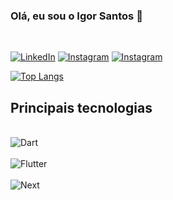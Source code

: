### Olá, eu sou o Igor Santos 👋
<br/>

[![LinkedIn](https://img.shields.io/badge/LinkedIn-0077B5?style=for-the-badge&logo=linkedin&logoColor=white)](https://www.linkedin.com/in/igor-santos-95118514a/)
[![Instagram](https://img.shields.io/badge/Instagram-E4405F?style=for-the-badge&logo=instagram&logoColor=white)](https://www.instagram.com/igoranastacio/)
[![Instagram](https://img.shields.io/badge/WhatsApp-25D366?style=for-the-badge&logo=whatsapp&logoColor=white)](https://api.whatsapp.com/send?phone=5535999878904)

[![Top Langs](https://github-readme-stats.vercel.app/api/top-langs/?username=igoranastacio89&hide_progress=true)](https://github.com/anuraghazra/github-readme-stats)

## Principais tecnologias

<div style = "display: inline_block"><br/>
 <img aling = "center" alt = "Dart" src ="https://img.shields.io/badge/Dart-0175C2?style=for-the-badge&logo=dart&logoColor=white"/>
</div>
<div style = "display: inline_block"><br/>
 <img aling = "center" alt = "Flutter" src ="https://img.shields.io/badge/Flutter-02569B?style=for-the-badge&logo=flutter&logoColor=white"/>
</div>
<div style = "display: inline_block"><br/>
 <img aling = "center" alt = "Next" src ="https://img.shields.io/badge/next.js-000000?style=for-the-badge&logo=nextdotjs&logoColor=white"/>
</div>
